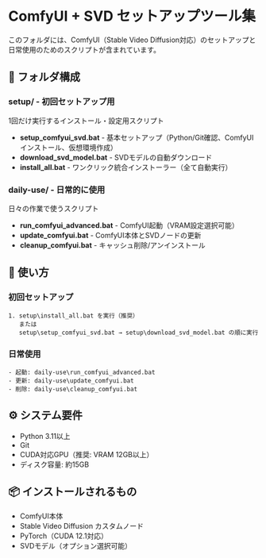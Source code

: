 # ComfyUI + SVD セットアップツール集

このフォルダには、ComfyUI（Stable Video Diffusion対応）のセットアップと日常使用のためのスクリプトが含まれています。

## 📁 フォルダ構成

### setup/ - 初回セットアップ用
1回だけ実行するインストール・設定用スクリプト

- **setup_comfyui_svd.bat** - 基本セットアップ（Python/Git確認、ComfyUIインストール、仮想環境作成）
- **download_svd_model.bat** - SVDモデルの自動ダウンロード
- **install_all.bat** - ワンクリック統合インストーラー（全て自動実行）

### daily-use/ - 日常的に使用
日々の作業で使うスクリプト

- **run_comfyui_advanced.bat** - ComfyUI起動（VRAM設定選択可能）
- **update_comfyui.bat** - ComfyUI本体とSVDノードの更新
- **cleanup_comfyui.bat** - キャッシュ削除/アンインストール

## 🚀 使い方

### 初回セットアップ
```
1. setup\install_all.bat を実行（推奨）
   または
   setup\setup_comfyui_svd.bat → setup\download_svd_model.bat の順に実行
```

### 日常使用
```
- 起動: daily-use\run_comfyui_advanced.bat
- 更新: daily-use\update_comfyui.bat
- 削除: daily-use\cleanup_comfyui.bat
```

## ⚙️ システム要件
- Python 3.11以上
- Git
- CUDA対応GPU（推奨: VRAM 12GB以上）
- ディスク容量: 約15GB

## 📦 インストールされるもの
- ComfyUI本体
- Stable Video Diffusion カスタムノード
- PyTorch（CUDA 12.1対応）
- SVDモデル（オプション選択可能）
